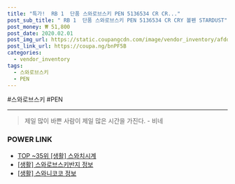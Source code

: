 ```yaml
--- 
title: "특가!  RB 1  단품 스와로브스키 PEN 5136534 CR CR..." 
post_sub_title: " RB 1  단품 스와로브스키 PEN 5136534 CR CRY 볼펜 STARDUST" 
post_money: ₩ 51,800 
post_date: 2020.02.01 
post_img_url: https://static.coupangcdn.com/image/vendor_inventory/afdd/891970f10dd68b7a83ed60549c6f98b85ee7d866de39e8665a8a0eb9ccd2.jpg 
post_link_url: https://coupa.ng/bnPF5B 
categories: 
  - vendor_inventory 
tags: 
  - 스와로브스키 
  - PEN 
--- 
```

  #스와로브스키 #PEN 
<hr> 

> 제일 많이 바쁜 사람이 제일 많은 시간을 가진다. - 비네 


### POWER LINK

* <a href="https://blog.naver.com/fasyy4321/221779824078" target="_blank"> TOP ~35위 [생활] 스와치시계</a>
* <a href="https://blog.naver.com/santokki14/221769014799" target="_blank"> [생활] 스와로브스키반지 정보 </a>
* <a href="https://blog.naver.com/santokki14/221766219147" target="_blank"> [생활] 스와니코코 정보 </a>
